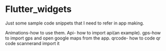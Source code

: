 # Flutter_widgets
Just some sample code snippets that I need to refer in app making.

Animations-how to use them.
Api- how to import api(an example).
gps-how to import gps and open google maps from the app.
qrcode- how to code qr code scannerand import it

